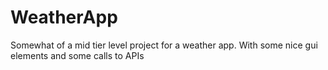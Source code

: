 # WeatherApp
Somewhat of a mid tier level project for a weather app. With some nice gui elements and some calls to APIs
